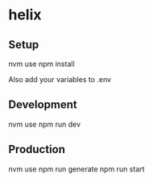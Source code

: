 # helix

## Setup

nvm use
npm install

Also add your variables to .env

## Development

nvm use
npm run dev

## Production

nvm use
npm run generate
npm run start
